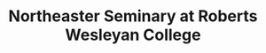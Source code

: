 ---
layout: repo
title: "Northeaster Seminary at Roberts Wesleyan College"
id: 22164
permalink: repos/22164/
---